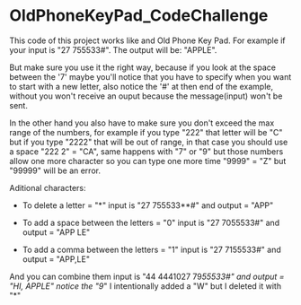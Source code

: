 # OldPhoneKeyPad_CodeChallenge
This code of this project works like and Old Phone Key Pad.
For example if your input is "27 755533#".
The output will be: "APPLE".

But make sure you use it the right way, because if you look at the space between the '7'
maybe you'll notice that you have to specify when you want to start with a new letter,
also notice the '#' at then end of the example, without you won't receive an ouput
because the message(input) won't be sent.

In the other hand you also have to make sure you don't exceed the max range of the numbers,
for example if you type "222" that letter will be "C" but if you type "2222" that will be out of range,
in that case you should use a space "222 2" = "CA", same happens with "7" or "9" but those numbers
allow one more character so you can type one more time "9999" = "Z" but "99999" will be an error.

Aditional characters:
- To delete a letter = "*"
input is "27 755533**#" and output = "APP"

- To add a space between the letters = "0"
input is "27 7055533#" and output = "APP LE"

- To add a comma between the letters = "1"
input is "27 7155533#" and output = "APP,LE"

And you can combine them
input is "44 4441027 79*55533#" and output = "HI, APPLE"
notice the "9*" I intentionally added a "W" but I deleted it with "*" 
